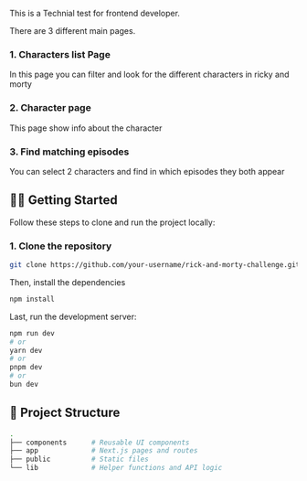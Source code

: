 This is a Technial test for frontend developer. 

There are 3 different main pages.
### 1. Characters list Page
In this page you can filter and look for the different characters in ricky and morty

### 2. Character page
This page show info about the character

### 3. Find matching episodes
You can select 2 characters and find in which episodes they both appear

## 🧑‍💻 Getting Started

Follow these steps to clone and run the project locally:

### 1. Clone the repository

```bash
git clone https://github.com/your-username/rick-and-morty-challenge.git
```
Then, install the dependencies

```bash
npm install
```

Last, run the development server:

```bash
npm run dev
# or
yarn dev
# or
pnpm dev
# or
bun dev
```

## 📁 Project Structure
```bash
.
├── components      # Reusable UI components 
├── app             # Next.js pages and routes
├── public          # Static files
└── lib             # Helper functions and API logic
```

